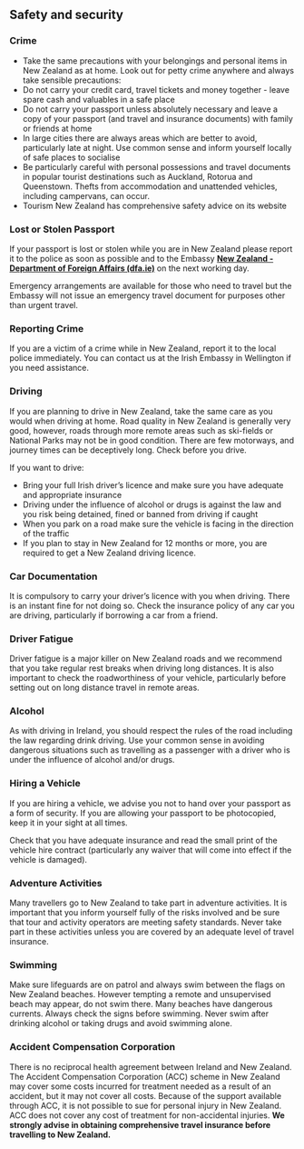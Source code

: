 ## Safety and security

### **Crime**

* Take the same precautions with your belongings and personal items in New Zealand as at home. Look out for petty crime anywhere and always take sensible precautions:
* Do not carry your credit card, travel tickets and money together - leave spare cash and valuables in a safe place
* Do not carry your passport unless absolutely necessary and leave a copy of your passport (and travel and insurance documents) with family or friends at home
* In large cities there are always areas which are better to avoid, particularly late at night. Use common sense and inform yourself locally of safe places to socialise
* Be particularly careful with personal possessions and travel documents in popular tourist destinations such as Auckland, Rotorua and Queenstown. Thefts from accommodation and unattended vehicles, including campervans, can occur.
* Tourism New Zealand has comprehensive safety advice on its website

### **Lost or Stolen Passport**

If your passport is lost or stolen while you are in New Zealand please report it to the police as soon as possible and to the Embassy [**New Zealand - Department of Foreign Affairs (dfa.ie)**](/en/dfa/overseas-travel/advice/new-zealand/) on the next working day.

Emergency arrangements are available for those who need to travel but the Embassy will not issue an emergency travel document for purposes other than urgent travel.

### **Reporting Crime**

If you are a victim of a crime while in New Zealand, report it to the local police immediately. You can contact us at the Irish Embassy in Wellington if you need assistance.

### **Driving**

If you are planning to drive in New Zealand, take the same care as you would when driving at home. Road quality in New Zealand is generally very good, however, roads through more remote areas such as ski-fields or National Parks may not be in good condition. There are few motorways, and journey times can be deceptively long. Check before you drive.

If you want to drive:

* Bring your full Irish driver’s licence and make sure you have adequate and appropriate insurance
* Driving under the influence of alcohol or drugs is against the law and you risk being detained, fined or banned from driving if caught
* When you park on a road make sure the vehicle is facing in the direction of the traffic
* If you plan to stay in New Zealand for 12 months or more, you are required to get a New Zealand driving licence.

### **Car Documentation**

It is compulsory to carry your driver’s licence with you when driving. There is an instant fine for not doing so. Check the insurance policy of any car you are driving, particularly if borrowing a car from a friend.

### **Driver Fatigue**

Driver fatigue is a major killer on New Zealand roads and we recommend that you take regular rest breaks when driving long distances. It is also important to check the roadworthiness of your vehicle, particularly before setting out on long distance travel in remote areas.

### **Alcohol**

As with driving in Ireland, you should respect the rules of the road including the law regarding drink driving. Use your common sense in avoiding dangerous situations such as travelling as a passenger with a driver who is under the influence of alcohol and/or drugs.

### **Hiring a Vehicle**

If you are hiring a vehicle, we advise you not to hand over your passport as a form of security. If you are allowing your passport to be photocopied, keep it in your sight at all times.

Check that you have adequate insurance and read the small print of the vehicle hire contract (particularly any waiver that will come into effect if the vehicle is damaged).

### **Adventure Activities**

Many travellers go to New Zealand to take part in adventure activities. It is important that you inform yourself fully of the risks involved and be sure that tour and activity operators are meeting safety standards. Never take part in these activities unless you are covered by an adequate level of travel insurance.

### **Swimming**

Make sure lifeguards are on patrol and always swim between the flags on New Zealand beaches. However tempting a remote and unsupervised beach may appear, do not swim there. Many beaches have dangerous currents. Always check the signs before swimming. Never swim after drinking alcohol or taking drugs and avoid swimming alone.

### **Accident Compensation Corporation**

There is no reciprocal health agreement between Ireland and New Zealand. The Accident Compensation Corporation (ACC) scheme in New Zealand may cover some costs incurred for treatment needed as a result of an accident, but it may not cover all costs. Because of the support available through ACC, it is not possible to sue for personal injury in New Zealand. ACC does not cover any cost of treatment for non-accidental injuries. **We strongly advise in obtaining comprehensive travel insurance before travelling to New Zealand.**